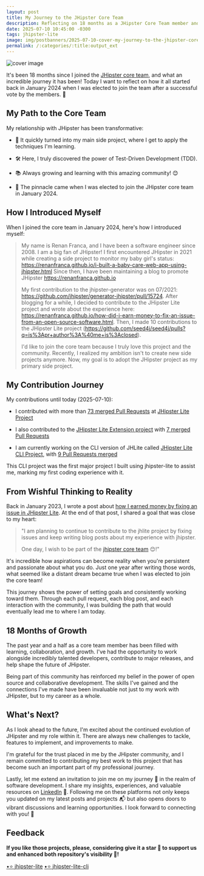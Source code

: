 ```yaml
---
layout: post
title: My Journey to the JHipster Core Team
description: Reflecting on 18 months as a JHipster Core Team member and how my journey began in January 2024
date: 2025-07-10 10:45:00 -0300
tags: jhipster-lite
image: img/postbanners/2025-07-10-cover-my-journey-to-the-jhipster-core-team.jpg
permalink: /:categories/:title:output_ext
---
```


![cover image](https://renanfranca.github.io/img/postbanners/2025-07-10-cover-my-journey-to-the-jhipster-core-team.jpg)

It's been 18 months since I joined the [JHipster core team](https://www.jhipster.tech/team/), and what an incredible journey it has been! Today I want to reflect on how it all started back in January 2024 when I was elected to join the team after a successful vote by the members. 🎉

## My Path to the Core Team

My relationship with JHipster has been transformative:

- 🚀 It quickly turned into my main side project, where I get to apply the techniques I'm learning.

- 🛠️ Here, I truly discovered the power of Test-Driven Development (TDD).

- 📚 Always growing and learning with this amazing community! 😊

- 🎉 The pinnacle came when I was elected to join the JHipster core team in January 2024.

## How I Introduced Myself

When I joined the core team in January 2024, here's how I introduced myself:

> My name is Renan Franca, and I have been a software engineer since 2008. I am a big fan of JHipster! I first encountered JHipster in 2021 while creating a side project to monitor my baby girl's status: https://renanfranca.github.io/i-built-a-baby-care-web-app-using-jhipster.html Since then, I have been maintaining a blog to promote JHipster https://renanfranca.github.io
>
> My first contribution to the jhipster-generator was on 07/2021: https://github.com/jhipster/generator-jhipster/pull/15724. After blogging for a while, I decided to contribute to the JHipster Lite project and wrote about the experience here: https://renanfranca.github.io/how-did-i-earn-money-to-fix-an-issue-from-an-open-source-software.html. Then, I made 10 contributions to the JHipster Lite project (https://github.com/seed4j/seed4j/pulls?q=is%3Apr+author%3A%40me+is%3Aclosed).
>
> I'd like to join the core team because I truly love this project and the community. Recently, I realized my ambition isn't to create new side projects anymore. Now, my goal is to adopt the JHipster project as my primary side project.

## My Contribution Journey

My contributions until today (2025-07-10):

- I contributed with more than [73 merged Pull Requests](https://github.com/seed4j/seed4j/pulls?q=is%3Apr+author%3Arenanfranca+is%3Amerged+) at [JHipster Lite Project](https://github.com/seed4j/seed4j)

- I also contributed to the [JHipster Lite Extension project](https://github.com/seed4j/seed4j-extension) with [7 merged Pull Requests](https://github.com/seed4j/seed4j-extension/pulls?q=is%3Apr+author%3Arenanfranca+is%3Amerged+)

- I am currently working on the CLI version of JHLite called [JHipster Lite CLI Project](https://github.com/seed4j/seed4j-cli), with [9 Pull Requests merged](https://github.com/seed4j/seed4j-cli/pulls?q=is%3Apr+author%3Arenanfranca+is%3Amerged+)

This CLI project was the first major project I built using jhipster-lite to assist me, marking my first coding experience with it.

## From Wishful Thinking to Reality

Back in January 2023, I wrote a post about [how I earned money by fixing an issue in JHipster Lite](https://renanfranca.github.io/how-did-i-earn-money-to-fix-an-issue-from-an-open-source-software.html). At the end of that post, I shared a goal that was close to my heart:

> "I am planning to continue to contribute to the jhlite project by fixing issues and keep writing blog posts about my experience with jhipster.
>
> One day, I wish to be part of the [jhipster core team](https://www.jhipster.tech/team/) 😊!"

It's incredible how aspirations can become reality when you're persistent and passionate about what you do. Just one year after writing those words, what seemed like a distant dream became true when I was elected to join the core team! 

This journey shows the power of setting goals and consistently working toward them. Through each pull request, each blog post, and each interaction with the community, I was building the path that would eventually lead me to where I am today.

## 18 Months of Growth

The past year and a half as a core team member has been filled with learning, collaboration, and growth. I've had the opportunity to work alongside incredibly talented developers, contribute to major releases, and help shape the future of JHipster.

Being part of this community has reinforced my belief in the power of open source and collaborative development. The skills I've gained and the connections I've made have been invaluable not just to my work with JHipster, but to my career as a whole.

## What's Next?

As I look ahead to the future, I'm excited about the continued evolution of JHipster and my role within it. There are always new challenges to tackle, features to implement, and improvements to make.

I'm grateful for the trust placed in me by the JHipster community, and I remain committed to contributing my best work to this project that has become such an important part of my professional journey.

Lastly, let me extend an invitation to join me on my journey 🚀 in the realm of software development. I share my insights, experiences, and valuable resources on [LinkedIn](https://www.linkedin.com/in/renan-af) 📎. Following me on these platforms not only keeps you updated on my latest posts and projects 📬 but also opens doors to vibrant discussions and learning opportunities. I look forward to connecting with you! 💼

## Feedback

**If you like those projects, please, considering give it a star 🌟 to support us and enhanced both repository's visibility 🤩!**

<!-- Place this tag where you want the button to render. --> <a class="github-button" href="https://github.com/seed4j/seed4j" data-color-scheme="no-preference: dark; light: light; dark: dark;" data-show-count="true" data-size="large" aria-label="Star jhipster-jhipster-lite on GitHub">•⭐ jhipster-lite</a>

<!-- Place this tag where you want the button to render. --> <a class="github-button" href="https://github.com/seed4j/seed4j-cli" data-color-scheme="no-preference: dark; light: light; dark: dark;" data-show-count="true" data-size="large" aria-label="Star jhipster/jhipster-lite-cli on GitHub">•⭐ jhipster-lite-cli</a>
<!-- Place this tag in your head or just before your close body tag. -->
<script async defer src="https://buttons.github.io/buttons.js"></script>

